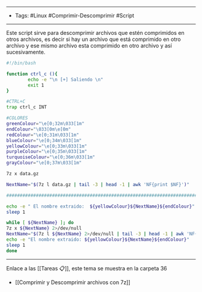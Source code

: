 ----
- Tags: #Linux #Comprimir-Descomprimir #Script 
-----

Este script sirve para descomprimir archivos que estén comprimidos en otros archivos, es decir si hay un archivo que está comprimido en otro archivo y ese mismo archivo esta comprimido en otro archivo y así sucesivamente.

```bash
#!/bin/bash

function ctrl_c (){
        echo -e "\n [+] Saliendo \n"
        exit 1
}

#CTRL+C
trap ctrl_c INT

#COLORES
greenColour="\e[0;32m\033[1m"
endColour="\033[0m\e[0m"
redColour="\e[0;31m\033[1m"
blueColour="\e[0;34m\033[1m"
yellowColour="\e[0;33m\033[1m"
purpleColour="\e[0;35m\033[1m"
turquoiseColour="\e[0;36m\033[1m"
grayColour="\e[0;37m\033[1m"

7z x data.gz

NextName="$(7z l data.gz | tail -3 | head -1 | awk 'NF{print $NF}')"

###########################################################################################

echo -e " El nombre extraido:  ${yellowColour}${NextName}${endColour}"
sleep 1

while [ ${NextName} ]; do
7z x ${NextName} 2>/dev/null
NextName="$(7z l ${NextName} 2>/dev/null | tail -3 | head -1 | awk 'NF{print $NF}')"
echo -e "El nombre extraido: ${yellowColour}${NextName}${endColour}"
sleep 1
done
```

-----
Enlace a las [[Tareas 📋]], este tema se muestra en la carpeta 36
- [[Comprimir y Descomprimir archivos con 7z]]
